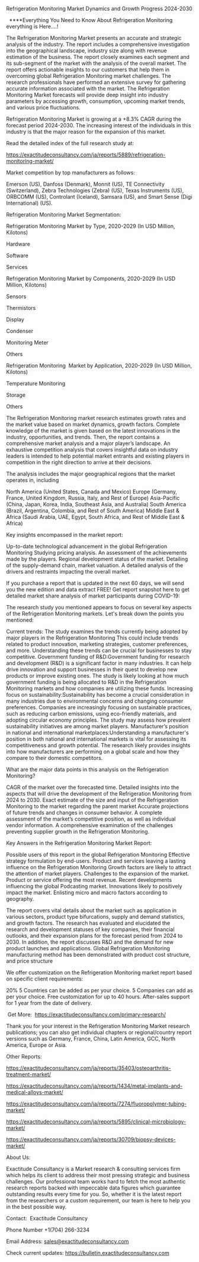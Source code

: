 Refrigeration Monitoring Market Dynamics and Growth Progress 2024-2030

  ****Everything You Need to Know About Refrigeration Monitoring everything is Here....!

The Refrigeration Monitoring Market presents an accurate and strategic analysis of the industry. The report includes a comprehensive investigation into the geographical landscape, industry size along with revenue estimation of the business. The report closely examines each segment and its sub-segment of the market with the analysis of the overall market. The report offers actionable insights to our customers that help them in overcoming global Refrigeration Monitoring market challenges. The research professionals have performed an extensive survey for gathering accurate information associated with the market. The Refrigeration Monitoring Market forecasts will provide deep insight into industry parameters by accessing growth, consumption, upcoming market trends, and various price fluctuations.

Refrigeration Monitoring Market is growing at a +8.3% CAGR during the forecast period 2024-2030. The increasing interest of the individuals in this industry is that the major reason for the expansion of this market.

Read the detailed index of the full research study at:

https://exactitudeconsultancy.com/ja/reports/5889/refrigeration-monitoring-market/

Market competition by top manufacturers as follows:

Emerson (US), Danfoss (Denmark), Monnit (US), TE Connectivity (Switzerland), Zebra Technologies (Zebra) (US), Texas Instruments (US), ORBCOMM (US), Controlant (Iceland), Samsara (US), and Smart Sense (Digi International) (US).

Refrigeration Monitoring Market Segmentation:

Refrigeration Monitoring Market by Type, 2020-2029 (In USD Million, Kilotons)

Hardware

Software

Services

Refrigeration Monitoring Market by Components, 2020-2029 (In USD Million, Kilotons)

Sensors

Thermistors

Display

Condenser

Monitoring Meter

Others

Refrigeration Monitoring  Market by Application, 2020-2029 (In USD Million, Kilotons)

Temperature Monitoring

Storage

Others

The Refrigeration Monitoring market research estimates growth rates and the market value based on market dynamics, growth factors. Complete knowledge of the market is given based on the latest innovations in the industry, opportunities, and trends. Then, the report contains a comprehensive market analysis and a major player’s landscape. An exhaustive competition analysis that covers insightful data on industry leaders is intended to help potential market entrants and existing players in competition in the right direction to arrive at their decisions.

The analysis includes the major geographical regions that the market operates in, including

North America (United States, Canada and Mexico)
Europe (Germany, France, United Kingdom, Russia, Italy, and Rest of Europe)
Asia-Pacific (China, Japan, Korea, India, Southeast Asia, and Australia)
South America (Brazil, Argentina, Colombia, and Rest of South America)
Middle East & Africa (Saudi Arabia, UAE, Egypt, South Africa, and Rest of Middle East & Africa)

Key insights encompassed in the market report:

Up-to-date technological advancement in the global Refrigeration Monitoring
Studying pricing analysis.
An assessment of the achievements made by the players.
Regional development status of the market.
Detailing of the supply-demand chain, market valuation.
A detailed analysis of the drivers and restraints impacting the overall market.

If you purchase a report that is updated in the next 60 days, we will send you the new edition and data extract FREE! Get report snapshot here to get detailed market share analysis of market participants during COVID-19:

The research study you mentioned appears to focus on several key aspects of the Refrigeration Monitoring markets. Let's break down the points you mentioned:

Current trends: The study examines the trends currently being adopted by major players in the Refrigeration Monitoring This could include trends related to product innovation, marketing strategies, customer preferences, and more. Understanding these trends can be crucial for businesses to stay competitive.
Government funding of R&D:Government funding for research and development (R&D) is a significant factor in many industries. It can help drive innovation and support businesses in their quest to develop new products or improve existing ones. The study is likely looking at how much government funding is being allocated to R&D in the Refrigeration Monitoring markets and how companies are utilizing these funds.
Increasing focus on sustainability:Sustainability has become a crucial consideration in many industries due to environmental concerns and changing consumer preferences. Companies are increasingly focusing on sustainable practices, such as reducing carbon emissions, using eco-friendly materials, and adopting circular economy principles. The study may assess how prevalent sustainability initiatives are among market players.
Manufacturer’s position in national and international marketplaces:Understanding a manufacturer's position in both national and international markets is vital for assessing its competitiveness and growth potential. The research likely provides insights into how manufacturers are performing on a global scale and how they compare to their domestic competitors.

What are the major data points in this analysis on the Refrigeration Monitoring?

CAGR of the market over the forecasted time.
Detailed insights into the aspects that will drive the development of the Refrigeration Monitoring from 2024 to 2030.
Exact estimate of the size and input of the Refrigeration Monitoring to the market regarding the parent market
Accurate projections of future trends and changes in consumer behavior. A complete assessment of the market’s competitive position, as well as individual vendor information.
A comprehensive examination of the challenges preventing supplier growth in the Refrigeration Monitoring.

Key Answers in the Refrigeration Monitoring Market Report:

Possible users of this report in the global Refrigeration Monitoring
Effective strategy formulation by end-users.
Product and services leaving a lasting influence on the Refrigeration Monitoring
Growth factors are likely to attract the attention of market players.
Challenges to the expansion of the market.
Product or service offering the most revenue.
Recent developments influencing the global Podcasting market.
Innovations likely to positively impact the market.
Enlisting micro and macro factors according to geography.

The report covers vital details about the market such as application in various sectors, product type bifurcations, supply and demand statistics, and growth factors. The research has evaluated and elucidated the research and development statuses of key companies, their financial outlooks, and their expansion plans for the forecast period from 2024 to 2030. In addition, the report discusses R&D and the demand for new product launches and applications. Global Refrigeration Monitoring manufacturing method has been demonstrated with product cost structure, and price structure

We offer customization on the Refrigeration Monitoring market report based on specific client requirements:

20%
5 Countries can be added as per your choice.
5 Companies can add as per your choice.
Free customization for up to 40 hours.
After-sales support for 1 year from the date of delivery.

 Get More:  https://exactitudeconsultancy.com/primary-research/

Thank you for your interest in the Refrigeration Monitoring Market research publications; you can also get individual chapters or regional/country report versions such as Germany, France, China, Latin America, GCC, North America, Europe or Asia.

Other Reports:

https://exactitudeconsultancy.com/ja/reports/35403/osteoarthritis-treatment-market/

https://exactitudeconsultancy.com/ja/reports/1434/metal-implants-and-medical-alloys-market/

https://exactitudeconsultancy.com/ja/reports/7274/fluoropolymer-tubing-market/

https://exactitudeconsultancy.com/ja/reports/5895/clinical-microbiology-market/

https://exactitudeconsultancy.com/ja/reports/30709/biopsy-devices-market/

About Us:

Exactitude Consultancy is a Market research & consulting services firm which helps its client to address their most pressing strategic and business challenges. Our professional team works hard to fetch the most authentic research reports backed with impeccable data figures which guarantee outstanding results every time for you. So, whether it is the latest report from the researchers or a custom requirement, our team is here to help you in the best possible way.

Contact:  Exactitude Consultancy

Phone Number +1(704) 266-3234

Email Address: sales@exactitudeconsultancy.com

Check current updates: https://bulletin.exactitudeconsultancy.com
